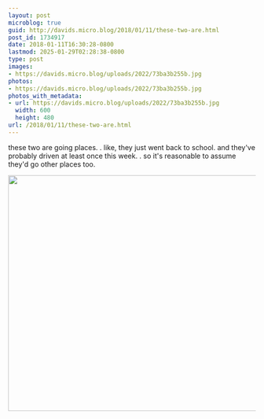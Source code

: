 ```yaml
---
layout: post
microblog: true
guid: http://davids.micro.blog/2018/01/11/these-two-are.html
post_id: 1734917
date: 2018-01-11T16:30:28-0800
lastmod: 2025-01-29T02:28:38-0800
type: post
images:
- https://davids.micro.blog/uploads/2022/73ba3b255b.jpg
photos:
- https://davids.micro.blog/uploads/2022/73ba3b255b.jpg
photos_with_metadata:
- url: https://davids.micro.blog/uploads/2022/73ba3b255b.jpg
  width: 600
  height: 480
url: /2018/01/11/these-two-are.html
---
```

these two are going places.
.
like, they just went back to school. and they've probably driven at least once this week.
.
so it's reasonable to assume they'd go other places too.

<img src="/uploads/2022/73ba3b255b.jpg" width="600" height="480" alt="">
